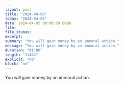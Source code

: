 ```yaml
---
layout: post
title: "2024-04-05"
today: "2024-04-05"
date: 2024-04-05 00:00:00 0000
file:
file_itunes:
excerpt:
summary: "You will gain money by an immoral action."
message: "You will gain money by an immoral action."
duration: "01:00"
length: "11444"
explicit: "no"
block: "no"
---
```

You will gain money by an immoral action.

